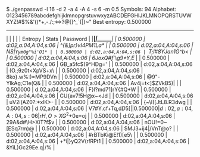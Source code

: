 $ ./genpasswd -l 16 -d 2 -a 4 -A 4 -s 6 -m 0.5
Symbols: 94
Alphabet: 0123456789abcdefghijklmnopqrstuvwxyzABCDEFGHIJKLMNOPQRSTUVWXYZ!#$%&'()*+,-./:;<=>?@[\]^_`{|}~"
Best entropy: 0.500000
 ___________________________________________________
|          |                     |                  |
| Entropy  |       Stats         | Password         |
|__________|_____________________|__________________|
| 0.500000 | d:02,a:04,A:04,s:06 | ^{&]pr}vI4PM1La* |
| 0.500000 | d:02,a:04,A:04,s:06 | NS|`Yym0g"%i'O1* |
| 0.500000 | d:02,a:04,A:04,s:06 | `T;l#8YJan1G\^b< |
| 0.500000 | d:02,a:04,A:04,s:06 | 6JoxQ#f`\g9*Y,E_ |
| 0.500000 | d:02,a:04,A:04,s:06 | GB_a5fc$(9^HDg=' |
| 0.500000 | d:02,a:04,A:04,s:06 | (O.;9z0t<XpVS+x\ |
| 0.500000 | d:02,a:04,A:04,s:06 | 8ko}.w%:)=MP9DVn |
| 0.500000 | d:02,a:04,A:04,s:06 | @9"-YlkAg;C1e(Q& |
| 0.500000 | d:02,a:04,A:04,s:06 | Av4j=t<]$ZVkB5)| |
| 0.500000 | d:02,a:04,A:04,s:06 | F}l?md71]rY{#Q+W |
| 0.500000 | d:02,a:04,A:04,s:06 | CU{av7!5H@x~\<Jd |
| 0.500000 | d:02,a:04,A:04,s:06 | uV2i(AZ0?:*xlK>- |
| 0.500000 | d:02,a:04,A:04,s:06 | {~\I([JtL8.R3dwg |
| 0.500000 | d:02,a:04,A:04,s:06 | V7#Y.cf+Tq,d$D5[ |
| 0.500000 | d:02,a:04,A:04,s:06 | rH,O>XG^2+$0e=oj |
| 0.500000 | d:02,a:04,A:04,s:06 | 29A&d#\H>XiT?f$v |
| 0.500000 | d:02,a:04,A:04,s:06 | nOU!=0~[ESq7rm)@ |
| 0.500000 | d:02,a:04,A:04,s:06 | $MJ3+ij4|/VnT@o? |
| 0.500000 | d:02,a:04,A:04,s:06 | #rBTbKi@E!1)[e5\ |
| 0.500000 | d:02,a:04,A:04,s:06 | +*i|}yQ2V(r!RPt1 |
| 0.500000 | d:02,a:04,A:04,s:06 | &YiL)Gc29Ee.q|/% |

